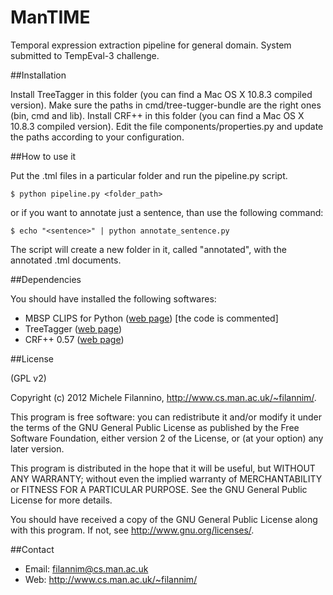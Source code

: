 ManTIME
=======

Temporal expression extraction pipeline for general domain. System submitted to TempEval-3 challenge.

##Installation

Install TreeTagger in this folder (you can find a Mac OS X 10.8.3 compiled version). Make sure the paths in cmd/tree-tugger-bundle are the right ones (bin, cmd and lib).
Install CRF++ in this folder (you can find a Mac OS X 10.8.3 compiled version).
Edit the file components/properties.py and update the paths according to your configuration.

##How to use it

Put the .tml files in a particular folder and run the pipeline.py script.

    $ python pipeline.py <folder_path>

or if you want to annotate just a sentence, than use the following command:

    $ echo "<sentence>" | python annotate_sentence.py


The script will create a new folder in it, called "annotated", with the annotated .tml documents.

##Dependencies

You should have installed the following softwares:
* MBSP CLIPS for Python ([web page](http://www.clips.ua.ac.be/software/mbsp-for-python)) [the code is commented]
* TreeTagger ([web page](http://www.ims.uni-stuttgart.de/projekte/corplex/TreeTagger/))
* CRF++ 0.57 ([web page](http://crfpp.googlecode.com/svn/trunk/doc/index.html))

##License

(GPL v2)

Copyright (c) 2012 Michele Filannino, <http://www.cs.man.ac.uk/~filannim/>.

This program is free software: you can redistribute it and/or modify
it under the terms of the GNU General Public License as published by
the Free Software Foundation, either version 2 of the License, or
(at your option) any later version.

This program is distributed in the hope that it will be useful,
but WITHOUT ANY WARRANTY; without even the implied warranty of
MERCHANTABILITY or FITNESS FOR A PARTICULAR PURPOSE.  See the
GNU General Public License for more details.

You should have received a copy of the GNU General Public License
along with this program.  If not, see <http://www.gnu.org/licenses/>.

##Contact
- Email: filannim@cs.man.ac.uk
- Web: http://www.cs.man.ac.uk/~filannim/
